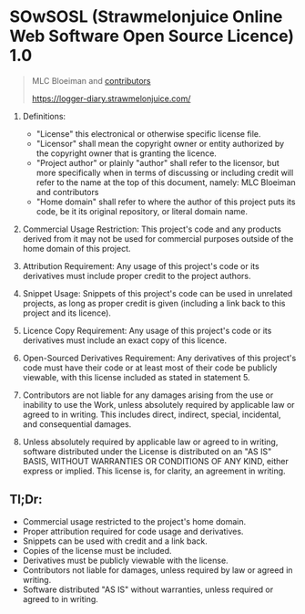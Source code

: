 # SOwSOSL (Strawmelonjuice Online Web Software Open Source Licence) 1.0

> MLC Bloeiman and [contributors](https://logger-diary.strawmelonjuice.com/contributions/)
> 
> <https://logger-diary.strawmelonjuice.com/>

1. Definitions:
    - "License" this electronical or otherwise specific license file.
    - "Licensor" shall mean the copyright owner or entity authorized by
    the copyright owner that is granting the licence.
    - "Project author" or plainly "author" shall refer to the licensor, but more specifically when in terms of discussing or including credit will refer to the name at the top of this document, namely: MLC Bloeiman and contributors
    - "Home domain" shall refer to where the author of this project puts its code, be it its original repository, or literal domain name.

3. Commercial Usage Restriction: This project's code and any products derived from it may not be used for commercial purposes outside of the home domain of this project.

4. Attribution Requirement: Any usage of this project's code or its derivatives must include proper credit to the project authors.

5. Snippet Usage: Snippets of this project's code can be used in unrelated projects, as long as proper credit is given (including a link back to this project and its licence).

6. Licence Copy Requirement: Any usage of this project's code or its derivatives must include an exact copy of this licence.

7. Open-Sourced Derivatives Requirement: Any derivatives of this project's code must have their code or at least most of their code be publicly viewable, with this license included as stated in statement 5.

8. Contributors are not liable for any damages arising from the use or inability to use the Work, unless absolutely required by applicable law or agreed to in writing. This includes direct, indirect, special, incidental, and consequential damages.

9. Unless absolutely required by applicable law or agreed to in writing, software distributed under the License is distributed on an "AS IS" BASIS, WITHOUT WARRANTIES OR CONDITIONS OF ANY KIND, either express or implied. This license is, for clarity, an agreement in writing.

## Tl;Dr:
- Commercial usage restricted to the project's home domain.
- Proper attribution required for code usage and derivatives.
- Snippets can be used with credit and a link back.
- Copies of the license must be included.
- Derivatives must be publicly viewable with the license.
- Contributors not liable for damages, unless required by law or agreed in writing.
- Software distributed "AS IS" without warranties, unless required or agreed to in writing.